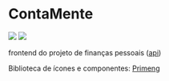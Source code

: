 # ContaMente

![](https://img.shields.io/badge/Angular-DD0031?style=for-the-badge&logo=angular&logoColor=white)
![](https://img.shields.io/badge/Tailwind_CSS-38B2AC?style=for-the-badge&logo=tailwind-css&logoColor=white)

frontend do projeto de finanças pessoais ([api](https://github.com/Ramon-Mateus/ContaMente-API))

Biblioteca de ícones e componentes: [Primeng](https://primeng.org/)